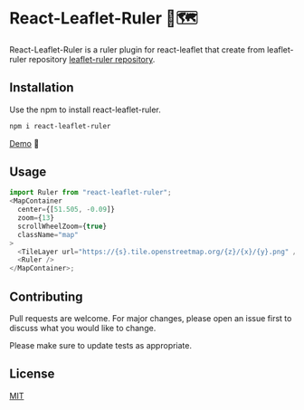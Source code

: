 # React-Leaflet-Ruler 📏🗺️

React-Leaflet-Ruler is a ruler plugin for react-leaflet that create from leaflet-ruler repository [leaflet-ruler repository](https://github.com/gokertanrisever/leaflet-ruler).

## Installation

Use the npm to install react-leaflet-ruler.

```bash
npm i react-leaflet-ruler
```

[Demo](https://react-leaflet-ruler.vercel.app/) 🔗

## Usage

```javascript
import Ruler from "react-leaflet-ruler";
<MapContainer
  center={[51.505, -0.09]}
  zoom={13}
  scrollWheelZoom={true}
  className="map"
>
  <TileLayer url="https://{s}.tile.openstreetmap.org/{z}/{x}/{y}.png" />
  <Ruler />
</MapContainer>;
```

## Contributing

Pull requests are welcome. For major changes, please open an issue first
to discuss what you would like to change.

Please make sure to update tests as appropriate.

## License

[MIT](https://choosealicense.com/licenses/mit/)
